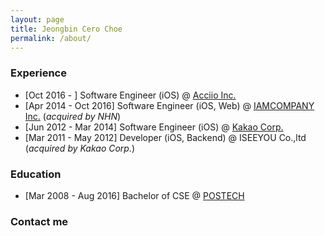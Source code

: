 ```yaml
---
layout: page
title: Jeongbin Cero Choe
permalink: /about/
---
```



### Experience ###
* [Oct 2016 - ] Software Engineer (iOS) @ <a href="https://www.acciio.com" target="blank">Acciio Inc.</a>
* [Apr 2014 - Oct 2016] Software Engineer (iOS, Web) @ <a href="http://www.nhnedu.com" target="blank">IAMCOMPANY Inc.</a> (*acquired by NHN*)
* [Jun 2012 - Mar 2014] Software Engineer (iOS) @ <a href="https://www.kakaocorp.com" target="blank">Kakao Corp.</a>
* [Mar 2011 - May 2012] Developer (iOS, Backend) @ ISEEYOU Co.,ltd (*acquired by Kakao Corp.*)

### Education ###
* [Mar 2008 - Aug 2016] Bachelor of CSE @ <a href="http://www.postech.edu" target="blank">POSTECH</a>   

### Contact me ###
<a href="mailto:cerowind@gmail.com"><i class="svg-icon email"></i></a>
<a href="http://www.facebook.com/jeongbin.choe" target="blank"><i class="svg-icon facebook"></i></a>
<a href="http://www.linkedin.com/in/cerowind" target="blank"><i class="svg-icon linkedin"></i></a>   
